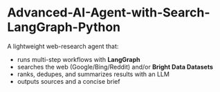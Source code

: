 # Advanced-AI-Agent-with-Search-LangGraph-Python

A lightweight web-research agent that:
- runs multi-step workflows with **LangGraph**
- searches the web (Google/Bing/Reddit) and/or **Bright Data Datasets**
- ranks, dedupes, and summarizes results with an LLM
- outputs sources and a concise brief
